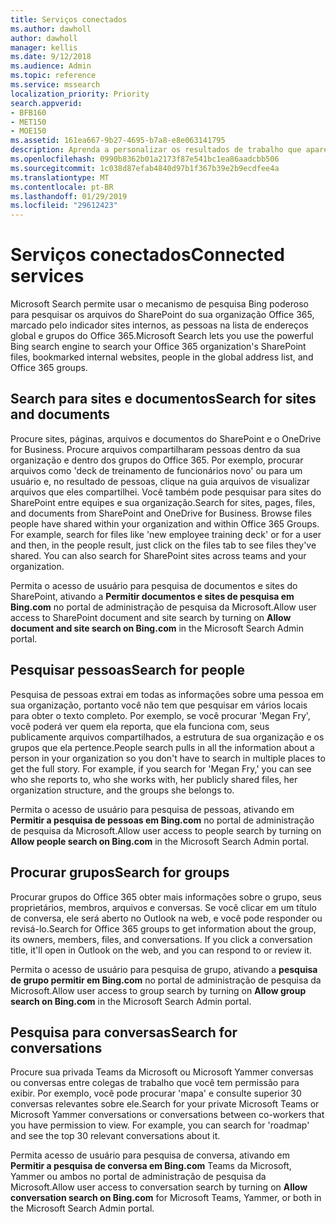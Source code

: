 ```yaml
---
title: Serviços conectados
ms.author: dawholl
author: dawholl
manager: kellis
ms.date: 9/12/2018
ms.audience: Admin
ms.topic: reference
ms.service: mssearch
localization_priority: Priority
search.appverid:
- BFB160
- MET150
- MOE150
ms.assetid: 161ea667-9b27-4695-b7a8-e8e063141795
description: Aprenda a personalizar os resultados de trabalho que aparecem quando você usa o Microsoft Search.
ms.openlocfilehash: 0990b8362b01a2173f87e541bc1ea86aadcbb506
ms.sourcegitcommit: 1c038d87efab4840d97b1f367b39e2b9ecdfee4a
ms.translationtype: MT
ms.contentlocale: pt-BR
ms.lasthandoff: 01/29/2019
ms.locfileid: "29612423"
---
```

# <a name="connected-services"></a><span data-ttu-id="fd7df-103">Serviços conectados</span><span class="sxs-lookup"><span data-stu-id="fd7df-103">Connected services</span></span>

<span data-ttu-id="fd7df-104">Microsoft Search permite usar o mecanismo de pesquisa Bing poderoso para pesquisar os arquivos do SharePoint do sua organização Office 365, marcado pelo indicador sites internos, as pessoas na lista de endereços global e grupos do Office 365.</span><span class="sxs-lookup"><span data-stu-id="fd7df-104">Microsoft Search lets you use the powerful Bing search engine to search your Office 365 organization's SharePoint files, bookmarked internal websites, people in the global address list, and Office 365 groups.</span></span>
  
## <a name="search-for-sites-and-documents"></a><span data-ttu-id="fd7df-105">Search para sites e documentos</span><span class="sxs-lookup"><span data-stu-id="fd7df-105">Search for sites and documents</span></span>

<span data-ttu-id="fd7df-p101">Procure sites, páginas, arquivos e documentos do SharePoint e o OneDrive for Business. Procure arquivos compartilharam pessoas dentro da sua organização e dentro dos grupos do Office 365. Por exemplo, procurar arquivos como 'deck de treinamento de funcionários novo' ou para um usuário e, no resultado de pessoas, clique na guia arquivos de visualizar arquivos que eles compartilhei. Você também pode pesquisar para sites do SharePoint entre equipes e sua organização.</span><span class="sxs-lookup"><span data-stu-id="fd7df-p101">Search for sites, pages, files, and documents from SharePoint and OneDrive for Business. Browse files people have shared within your organization and within Office 365 Groups. For example, search for files like 'new employee training deck' or for a user and then, in the people result, just click on the files tab to see files they've shared. You can also search for SharePoint sites across teams and your organization.</span></span>
  
<span data-ttu-id="fd7df-110">Permita o acesso de usuário para pesquisa de documentos e sites do SharePoint, ativando a **Permitir documentos e sites de pesquisa em Bing.com** no portal de administração de pesquisa da Microsoft.</span><span class="sxs-lookup"><span data-stu-id="fd7df-110">Allow user access to SharePoint document and site search by turning on **Allow document and site search on Bing.com** in the Microsoft Search Admin portal.</span></span> 
  
## <a name="search-for-people"></a><span data-ttu-id="fd7df-111">Pesquisar pessoas</span><span class="sxs-lookup"><span data-stu-id="fd7df-111">Search for people</span></span>

<span data-ttu-id="fd7df-p102">Pesquisa de pessoas extrai em todas as informações sobre uma pessoa em sua organização, portanto você não tem que pesquisar em vários locais para obter o texto completo. Por exemplo, se você procurar 'Megan Fry', você poderá ver quem ela reporta, que ela funciona com, seus publicamente arquivos compartilhados, a estrutura de sua organização e os grupos que ela pertence.</span><span class="sxs-lookup"><span data-stu-id="fd7df-p102">People search pulls in all the information about a person in your organization so you don't have to search in multiple places to get the full story. For example, if you search for 'Megan Fry,' you can see who she reports to, who she works with, her publicly shared files, her organization structure, and the groups she belongs to.</span></span>
  
<span data-ttu-id="fd7df-114">Permita o acesso de usuário para pesquisa de pessoas, ativando em **Permitir a pesquisa de pessoas em Bing.com** no portal de administração de pesquisa da Microsoft.</span><span class="sxs-lookup"><span data-stu-id="fd7df-114">Allow user access to people search by turning on **Allow people search on Bing.com** in the Microsoft Search Admin portal.</span></span> 
  
## <a name="search-for-groups"></a><span data-ttu-id="fd7df-115">Procurar grupos</span><span class="sxs-lookup"><span data-stu-id="fd7df-115">Search for groups</span></span>

<span data-ttu-id="fd7df-p103">Procurar grupos do Office 365 obter mais informações sobre o grupo, seus proprietários, membros, arquivos e conversas. Se você clicar em um título de conversa, ele será aberto no Outlook na web, e você pode responder ou revisá-lo.</span><span class="sxs-lookup"><span data-stu-id="fd7df-p103">Search for Office 365 groups to get information about the group, its owners, members, files, and conversations. If you click a conversation title, it'll open in Outlook on the web, and you can respond to or review it.</span></span>
  
<span data-ttu-id="fd7df-118">Permita o acesso de usuário para pesquisa de grupo, ativando a **pesquisa de grupo permitir em Bing.com** no portal de administração de pesquisa da Microsoft.</span><span class="sxs-lookup"><span data-stu-id="fd7df-118">Allow user access to group search by turning on **Allow group search on Bing.com** in the Microsoft Search Admin portal.</span></span> 
  
## <a name="search-for-conversations"></a><span data-ttu-id="fd7df-119">Pesquisa para conversas</span><span class="sxs-lookup"><span data-stu-id="fd7df-119">Search for conversations</span></span>

<span data-ttu-id="fd7df-p104">Procure sua privada Teams da Microsoft ou Microsoft Yammer conversas ou conversas entre colegas de trabalho que você tem permissão para exibir. Por exemplo, você pode procurar 'mapa' e consulte superior 30 conversas relevantes sobre ele.</span><span class="sxs-lookup"><span data-stu-id="fd7df-p104">Search for your private Microsoft Teams or Microsoft Yammer conversations or conversations between co-workers that you have permission to view. For example, you can search for 'roadmap' and see the top 30 relevant conversations about it.</span></span>
  
<span data-ttu-id="fd7df-122">Permita acesso de usuário para pesquisa de conversa, ativando em **Permitir a pesquisa de conversa em Bing.com** Teams da Microsoft, Yammer ou ambos no portal de administração de pesquisa da Microsoft.</span><span class="sxs-lookup"><span data-stu-id="fd7df-122">Allow user access to conversation search by turning on **Allow conversation search on Bing.com** for Microsoft Teams, Yammer, or both in the Microsoft Search Admin portal.</span></span> 

  

